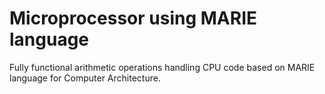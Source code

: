 # Microprocessor using MARIE language

Fully functional arithmetic operations handling CPU code based on MARIE language for Computer Architecture.
